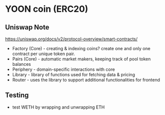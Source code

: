 # YOON coin (ERC20)

## Uniswap Note
https://uniswap.org/docs/v2/protocol-overview/smart-contracts/

* Factory (Core) - creating & indexing coins? create one and only one contract per unique token pair.
* Pairs (Core) - automatic market makers, keeping track of pool token balances
* Periphery - domain-specific interactions with core
* Library - library of functions used for fetching data & pricing
* Router - uses the library to support additional functionalities for frontend

## Testing

* test WETH by wrapping and unwrapping ETH
